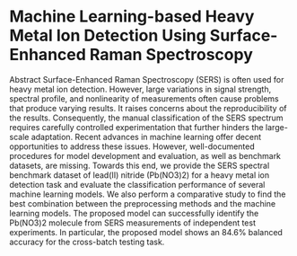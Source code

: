 # Machine Learning-based Heavy Metal Ion Detection Using Surface-Enhanced Raman Spectroscopy

Abstract
Surface-Enhanced Raman Spectroscopy (SERS) is often used for heavy metal ion detection. However, large variations in signal strength, spectral profile, and nonlinearity of measurements often cause problems that produce varying results. It raises concerns about the reproducibility of the results. Consequently, the manual classification of the SERS spectrum requires carefully controlled experimentation that further hinders the large-scale adaptation. Recent advances in machine learning offer decent opportunities to address these issues. However, well-documented procedures for model development and evaluation, as well as benchmark datasets, are missing. Towards this end, we provide the SERS spectral benchmark dataset of lead(II) nitride (Pb(NO3)2) for a heavy metal ion detection task and evaluate the classification performance of several machine learning models. We also perform a comparative study to find the best combination between the preprocessing methods and the machine learning models. The proposed model can successfully identify the Pb(NO3)2 molecule from SERS measurements of independent test experiments. In particular, the proposed model shows an 84.6% balanced accuracy for the cross-batch testing task.

